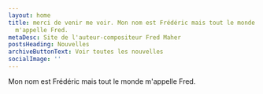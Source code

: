 ```yaml
---
layout: home
title: merci de venir me voir. Mon nom est Frédéric mais tout le monde
  m'appelle Fred.
metaDesc: Site de l'auteur-compositeur Fred Maher
postsHeading: Nouvelles
archiveButtonText: Voir toutes les nouvelles
socialImage: ''
---
```

Mon nom est Frédéric mais tout le monde m'appelle Fred.
